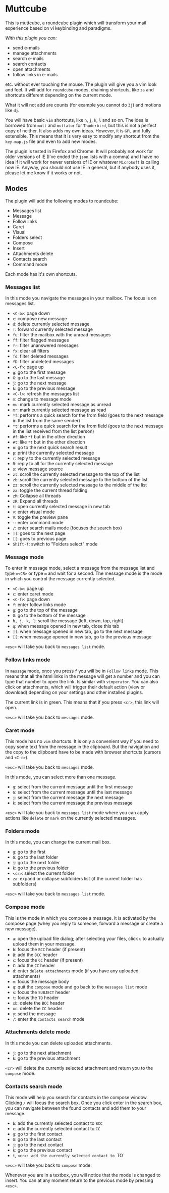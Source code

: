 Muttcube
========================================

This is muttcube, a roundcube plugin which will transform your mail experience
based on vi keybinding and paradigms. 

*With this plugin you can:*

* send e-mails
* manage attachments
* search e-mails
* search contacts
* open attachments
* follow links in e-mails

etc. without ever touching the mouse. The plugin will give you a vim look and
feel. It will add for `roundcube` modes, chaining shortcuts, like `za` and
shortcuts different depending on the current mode. 

What it will not add are counts (for example you cannot do `3j`) and motions
like `dj`. 

You will have basic `vim` shortcuts, like `h`, `j`, `k`, `l` and so on. The
idea is borrowed from `mutt` and `muttator` for `Thuderbird`, but this is not
a perfect copy of neither. It also adds my own ideas. However, it is `GPL` and
fully extensible. This means that it is very easy to modify any shortcut from
the `key-map.js` file and even to add new modes. 

The plugin is tested in Firefox and Chrome. It will probably not work for
older versions of IE (I've ended the `json` lists with a comma) and I have no
idea if it will work for newer versions of IE or whatever `Micro$oft` is
calling now IE. Anyway, you should not use IE in general, but if anybody uses
it, please let me know if it works or not.

## Modes

The plugin will add the following modes to roundcube: 

* Messages list
* Message
* Follow links
* Caret
* Visual
* Folders select
* Compose
* Insert
* Attachments delete
* Contacts search
* Command mode

Each mode has it's own shortcuts. 

### Messages list

In this mode you navigate the messages in your mailbox. The focus is on
messages list.

* `<C-b>`: page down
* `c`: compose new message
* `d`: delete currently selected message
* `f`: forward currently selected message
* `fu`: filter the mailbox with the unread messages
* `ff`: filter flagged messages
* `fr`: filter unanswered messages
* `fx`: clear all filters
* `fd`: filter deleted messages
* `fD`: filter undeleted messages
* `<C-f>`: page up
* `g`: go to the first message
* `G`: go to the last message
* `j`: go to the next message
* `k`: go to the previous message
* `<C-l>`: refresh the messages list
* `m`: change to message mode
* `mu`: mark currently selected message as unread
* `mr`: mark currently selected message as read
* `*f`: performs a quick search for the from field (goes to the next message
  in the list from the same sender)
* `*t`: performs a quick search for the from field (goes to the next message
  in the list received from the list person)
* `#f`: like `*f` but in the other direction
* `#t`: like `*t` but in the other direction
* `n`: go to the next quick search result
* `p`: print the currently selected message
* `r`: reply to the currently selected message
* `R`: reply to all for the currently selected message
* `s`: view message source
* `zt`: scroll the currently selected message to the top of the list
* `zb`: scroll the currently selected message to the bottom of the list
* `zz`: scroll the currently selected message to the middle of the list
* `za`: toggle the current thread folding
* `zM`: Collapse all threads
* `zR`: Expand all threads
* `t`: open currently selected message in new tab
* `v`: enter visual mode
* `V`: toggle the preview pane
* `:`: enter command mode
* `/`: enter search mails mode (focuses the search box)
* `]]`: goes to the next page
* `[[`: goes to previous page
* `Shift-f`: switch to "Folders select" mode


### Message mode

To enter in message mode, select a message from the message list and type
`m<CR>` or type `m` and wait for a second. The message mode is the mode in
which you control the message currently selected. 

* `<C-b>`: page up
* `c`: enter caret mode
* `<C-f>`: page down
* `f`: enter follow links mode
* `g`: go to the top of the message
* `G`: go to the bottom of the message
* `h, j, k, l`: scroll the message (left, down, top, right)
* `q`: when message opened in new tab, close this tab
* `]]`: when message opened in new tab, go to the next message
* `[[`: when message opened in new tab, go to the previous message

`<esc>` will take you back to `messages list` mode.

### Follow links mode

In `message` mode, once you press `f` you will be in `Follow links` mode. This
means that all the html links in the message will get a number and you can
type that number to open the link. Is similar with `vimperator`. You can also
click on attachments, which will trigger their default action (view or
download) depending on your settings and other installed plugins.

The current link is in green. This means that if you press `<cr>`, this link
will open. 

`<esc>` will take you back to `messages` mode.

### Caret mode

This mode has no `vim` shortcuts. It is only a convenient way if you need to
copy some text from the message in the clipboard. But the navigation and the
copy to the clipboard have to be made with browser shortcuts (cursors and
`<C-c>`).

`<esc>` will take you back to `messages` mode.

In this mode, you can select more than one message. 

* `g`: select from the current message until the first message
* `G`: select from the current message until the last message
* `j`: select from the current message the next message
* `k`: select from the current message the previous message

`<esc>` will take you back to `messages list` mode where you can apply actions
like `delete` or `mark` on the currently selected messages. 

### Folders mode

In this mode, you can change the current mail box. 

* `g`: go to the first 
* `G`: go to the last folder
* `j`: go to the next folder
* `k`: go to the previous folder
* `<cr>`: select the current folder
* `za`: expand or collapse subfolders list (if the current folder has subfolders)

`<esc>` will take you back to `messages list` mode.

### Compose mode

This is the mode in which you compose a message. It is activated by the
compose page (whey you reply to someone, forward a message or create a new
message). 

* `a`: open the upload file dialog; after selecting your files, click `u` to
  actually upload them in your message. 
* `b`: focus the `BCC` header (if present)
* `B`: add the `BCC` header
* `c`: focus the `CC` header (if present)
* `C`: add the `CC` header
* `d`: enter `delete attachments` mode (if you have any uploaded attachments)
* `m`: focus the message body
* `q`: quit the `compose` mode and go back to the `messages list` mode
* `s`: focus the `SUBJECT` header
* `t`: focus the `TO` header
* `xb`: delete the `BCC` header
* `xc`: delete the `CC` header
* `y`: send the message
* `/`: enter the `contacts search` mode

### Attachments delete mode

In this mode you can delete uploaded attachments. 

* `j`: go to the next attachment
* `k`: go to the previous attachment

`<cr>` will delete the currently selected attachment and return you to the
`compose` mode. 

### Contacts search mode

This mode will help you search for contacts in the compose window. Clicking
`/` will focus the search box. Once you click enter in the search box, you can
navigate between the found contacts and add them to your message. 

* `b`: add the currently selected contact to `BCC`
* `c`: add the currently selected contact to `CC`
* `g`: go to the first contact
* `G`: go to the last contact
* `j`: go to the next contact
* `k`: go to the previous contact
* `t`, `<cr>: add the currently selected contact to `TO`

`<esc>` will take you back to `compose` mode.

Whenever you are in a textbox, you will notice that the mode is changed to
insert. You can at any moment return to the previous mode by pressing `<esc>`. 
